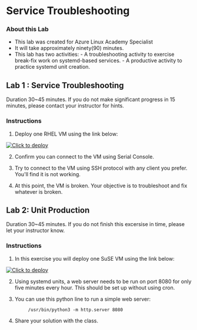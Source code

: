 # Service Troubleshooting 

### About this Lab

- This lab was created for Azure Linux Academy Specialist
- It will take approximately ninety(90) minutes.
- This lab has two activities:
      - A troubleshooting activity to exercise break-fix work on systemd-based services.
      - A productive activity to practice systemd unit creation.

## Lab 1 : Service Troubleshooting

Duration 30~45 minutes. If you do not make significant progress in 15 minutes, please contact your instructor for hints. 

### Instructions

1. Deploy one RHEL VM using the link below:

[![Click to deploy](https://user-images.githubusercontent.com/129801457/229645043-e2349c38-7efd-4336-83c4-dab6897f9a7c.png)](https://portal.azure.com/#create/Microsoft.Template/uri/https%3a%2f%2fraw.githubusercontent.com%2fmitchcr%2fONEVM%2fmain%2fServiceTroubleshooting%2fservice-lab1.json)

2. Confirm you can connect to the VM using Serial Console.

3. Try to connect to the VM using SSH protocol with any client you prefer.   You'll find it is not working.
  
4. At this point, the VM is broken.  Your objective is to troubleshoot and fix whatever is broken.


## Lab 2: Unit Production

Duration 30~45 minutes.  If you do not finish this excersise in time, please let your instructor know.

### Instructions

1. In this exercise you will deploy one SuSE VM using the link below:

[![Click to deploy](https://user-images.githubusercontent.com/129801457/229645043-e2349c38-7efd-4336-83c4-dab6897f9a7c.png)](https://portal.azure.com/#create/Microsoft.Template/uri/https%3a%2f%2fraw.githubusercontent.com%2fmitchcr%2fONEVM%2fmain%2fServiceTroubleshooting%2fservice-lab2.json)

2.  Using systemd units, a web server needs to be run on port 8080 for only five minutes every hour.  This should be set up without using cron.

3. You can use this python line to run a simple web server:

            /usr/bin/python3 -m http.server 8080

4. Share your solution with the class. 
